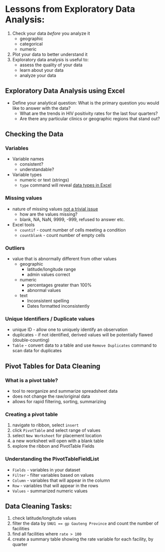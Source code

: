 # Lessons from Exploratory Data Analysis:
1. Check your data _before_ you analyze it
    * geographic 
    * categorical
    * numeric
2. Plot your data to better understand it
3. Exploratory data analysis is useful to:
    * assess the quality of your data
    * learn about your data
    * analyze your data
 
 
## Exploratory Data Analysis using Excel
* Define your analytical question: What is the primary question you would like to answer with the data?
  * What are the trends in HIV positivity rates for the last four quarters?
  * Are there any particular clinics or geographic regions that stand out?

## Checking the Data
### Variables
* Variable names
  * consistent?
  * understandable?
* Variable types
  * numeric or text (strings)
  * `type` command will reveal [data types in Excel](https://support.office.com/en-us/article/TYPE-function-45b4e688-4bc3-48b3-a105-ffa892995899)

### Missing values
* nature of missing values [not a trivial issue](http://www.lexjansen.com/nesug/nesug01/ps/ps8009.pdf)
  * how are the values missing?
  * blank, NA, NaN, 9999, -999, refused to answer etc.
* Excel tools
  * `countif` - count number of cells meeting a condition
  * `countblank` - count number of empty cells

### Outliers
* value that is abnormally different from other values
    * geographic
      * latitude/longitude range
      * admin values correct
    * numeric
      * percentages greater than 100%
      * abnormal values
    * text
      * Inconsistent spelling
      * Dates formatted inconsistently

### Unique Identifiers / Duplicate values
* unique ID - allow one to uniquely identify an observation
* duplicates - if not identified, derived values will be potentially flawed (double-counting)
* `Table` - convert data to a table and use `Remove Duplicates` command to scan data for duplicates   

## Pivot Tables for Data Cleaning
### What is a pivot table?
* tool to reorganize and summarize spreadsheet data
* does not change the raw/original data
* allows for rapid filtering, sorting, summarizing

### Creating a pivot table
1. navigate to ribbon, select `insert`
2. click `PivotTable` and select range of values
3. select `New Worksheet` for placement location
4. a new worksheet will open with a blank table
5. explore the ribbon and PivotTable Fields

### Understanding the PivotTableFieldList
* `Fields` - variables in your dataset
* `Filter` - filter variables based on values
* `Column` - variables that will appear in the column  
* `Row` - variables that will appear in the rows  
* `Values` - summarized numeric values

## Data Cleaning Tasks:
1. check latitude/longitude values
2. filter the data by `SNU1 == gp Gauteng Province` and count the number of facilities
3. find all facilities where `rate > 100`
4. create a summary table showing the rate variable for each facility, by quarter
